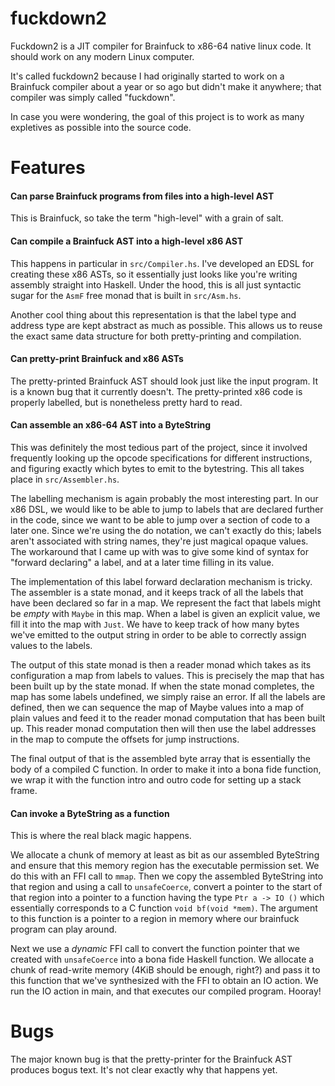 fuckdown2
=========

Fuckdown2 is a JIT compiler for Brainfuck to x86-64 native linux code. It
should work on any modern Linux computer.

It's called fuckdown2 because I had originally started to work on a Brainfuck
compiler about a year or so ago but didn't make it anywhere; that compiler was
simply called "fuckdown".

In case you were wondering, the goal of this project is to work as many
expletives as possible into the source code.

Features
========

#### Can parse Brainfuck programs from files into a high-level AST

This is Brainfuck, so take the term "high-level" with a grain of salt.

#### Can compile a Brainfuck AST into a high-level x86 AST

This happens in particular in `src/Compiler.hs`. I've developed an EDSL for
creating these x86 ASTs, so it essentially just looks like you're writing
assembly straight into Haskell. Under the hood, this is all just syntactic
sugar for the `AsmF` free monad that is built in `src/Asm.hs`.

Another cool thing about this representation is that the label type and address
type are kept abstract as much as possible. This allows us to reuse the exact
same data structure for both pretty-printing and compilation.

#### Can pretty-print Brainfuck and x86 ASTs

The pretty-printed Brainfuck AST should look just like the input program. It is
a known bug that it currently doesn't. The pretty-printed x86 code is properly
labelled, but is nonetheless pretty hard to read.

#### Can assemble an x86-64 AST into a ByteString

This was definitely the most tedious part of the project, since it involved
frequently looking up the opcode specifications for different instructions, and
figuring exactly which bytes to emit to the bytestring. This all takes place in
`src/Assembler.hs`.

The labelling mechanism is again probably the most interesting part. In our x86
DSL, we would like to be able to jump to labels that are declared further in
the code, since we want to be able to jump over a section of code to a later
one. Since we're using the do notation, we can't exactly do this; labels aren't
associated with string names, they're just magical opaque values. The
workaround that I came up with was to give some kind of syntax for "forward
declaring" a label, and at a later time filling in its value.

The implementation of this label forward declaration mechanism is tricky. The
assembler is a state monad, and it keeps track of all the labels that have been
declared so far in a map. We represent the fact that labels might be _empty_
with `Maybe` in this map. When a label is given an explicit value, we fill it
into the map with `Just`. We have to keep track of how many bytes we've emitted
to the output string in order to be able to correctly assign values to the
labels.

The output of this state monad is then a reader monad which takes as its
configuration a map from labels to values. This is precisely the map that has
been built up by the state monad. If when the state monad completes, the map
has some labels undefined, we simply raise an error. If all the labels are
defined, then we can sequence the map of Maybe values into a map of plain
values and feed it to the reader monad computation that has been built up. This
reader monad computation then will then use the label addresses in the map to
compute the offsets for jump instructions.

The final output of that is the assembled byte array that is essentially the
body of a compiled C function. In order to make it into a bona fide function,
we wrap it with the function intro and outro code for setting up a stack frame.

#### Can invoke a ByteString as a function

This is where the real black magic happens.

We allocate a chunk of memory at least as bit as our assembled ByteString and
ensure that this memory region has the executable permission set. We do this
with an FFI call to `mmap`. Then we copy the assembled ByteString into that
region and using a call to `unsafeCoerce`, convert a pointer to the start of
that region into a pointer to a function having the type `Ptr a -> IO ()` which
essentially corresponds to a C function `void bf(void *mem)`. The argument to
this function is a pointer to a region in memory where our brainfuck program
can play around.

Next we use a _dynamic_ FFI call to convert the function pointer that we
created with `unsafeCoerce` into a bona fide Haskell function. We allocate a
chunk of read-write memory (4KiB should be enough, right?) and pass it to this
function that we've synthesized with the FFI to obtain an IO action. We run the
IO action in main, and that executes our compiled program. Hooray!

Bugs
=====

The major known bug is that the pretty-printer for the Brainfuck AST produces
bogus text. It's not clear exactly why that happens yet.

